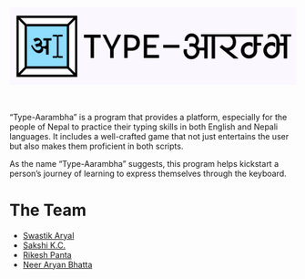 <p>
<img src="https://github.com/Swastik-Aryal/Type-Aarambha/blob/main/Images/typeaaarambha%20logo.png"></p>
<br>

“Type-Aarambha” is a program that provides a platform, especially for the people of Nepal
to practice their typing skills in both English and Nepali languages. It includes a well-crafted game that not just entertains the user but also makes them proficient in both scripts.

As the name “Type-Aarambha” suggests, this program helps kickstart a person’s journey
of learning to express themselves through the keyboard.


# The Team

- [Swastik Aryal](https://github.com/Swastik-Aryal)
- [Sakshi K.C.](https://github.com/acker111)
- [Rikesh Panta](https://github.com/RiCEmare)
- [Neer Aryan Bhatta](https://github.com/Neer-rn)



